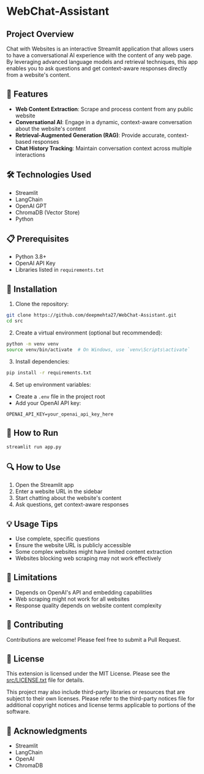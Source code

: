 # WebChat-Assistant

## Project Overview

Chat with Websites is an interactive Streamlit application that allows users to have a conversational AI experience with the content of any web page. By leveraging advanced language models and retrieval techniques, this app enables you to ask questions and get context-aware responses directly from a website's content.

## 🚀 Features

- **Web Content Extraction**: Scrape and process content from any public website
- **Conversational AI**: Engage in a dynamic, context-aware conversation about the website's content
- **Retrieval-Augmented Generation (RAG)**: Provide accurate, context-based responses
- **Chat History Tracking**: Maintain conversation context across multiple interactions

## 🛠 Technologies Used

- Streamlit
- LangChain
- OpenAI GPT
- ChromaDB (Vector Store)
- Python

## 📋 Prerequisites

- Python 3.8+
- OpenAI API Key
- Libraries listed in `requirements.txt`

## 🔧 Installation

1. Clone the repository:
```bash
git clone https://github.com/deepmehta27/WebChat-Assistant.git
cd src
```

2. Create a virtual environment (optional but recommended):
```bash
python -m venv venv
source venv/bin/activate  # On Windows, use `venv\Scripts\activate`
```

3. Install dependencies:
```bash
pip install -r requirements.txt
```

4. Set up environment variables:
- Create a `.env` file in the project root
- Add your OpenAI API key:
```
OPENAI_API_KEY=your_openai_api_key_here
```

## 🚦 How to Run

```bash
streamlit run app.py
```

## 🔍 How to Use

1. Open the Streamlit app
2. Enter a website URL in the sidebar
3. Start chatting about the website's content
4. Ask questions, get context-aware responses

## 💡 Usage Tips

- Use complete, specific questions
- Ensure the website URL is publicly accessible
- Some complex websites might have limited content extraction
- Websites blocking web scraping may not work effectively

## 🚧 Limitations

- Depends on OpenAI's API and embedding capabilities
- Web scraping might not work for all websites
- Response quality depends on website content complexity

## 🤝 Contributing

Contributions are welcome! Please feel free to submit a Pull Request.

## 📄 License

This extension is licensed under the MIT License. Please see the [src/LICENSE.txt](./src/LICENSE.txt) file for details.

This project may also include third-party libraries or resources that are subject to their own licenses. Please refer to the third-party notices file for additional copyright notices and license terms applicable to portions of the software.

## 🙌 Acknowledgments

- Streamlit
- LangChain
- OpenAI
- ChromaDB
